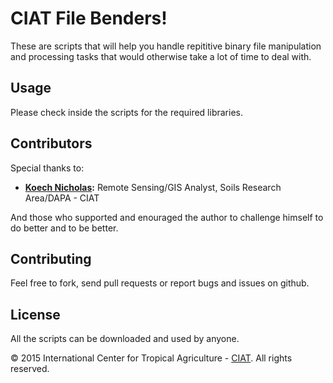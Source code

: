 CIAT File Benders!
====================

These are scripts that will help you handle repititive binary file manipulation and processing tasks that would otherwise take a lot of time to deal with.

## Usage 

Please check inside the scripts for the required libraries.

## Contributors 

Special thanks to:

* **[Koech Nicholas](https://github.com/nkoech):** Remote Sensing/GIS Analyst, Soils Research Area/DAPA - CIAT

And those who supported and enouraged the author to challenge himself to do better and to be better. 

## Contributing 

Feel free to fork, send pull requests or report bugs and issues on github.

## License

All the scripts can be downloaded and used by anyone.

© 2015 International Center for Tropical Agriculture - [CIAT](http://ciat.cgiar.org/). All rights reserved.
